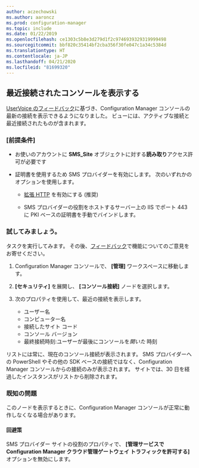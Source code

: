 ```yaml
---
author: aczechowski
ms.author: aaroncz
ms.prod: configuration-manager
ms.topic: include
ms.date: 01/22/2019
ms.openlocfilehash: ce1303c5b8e3d279d1f2c9746939329319999498
ms.sourcegitcommit: bbf820c35414bf2cba356f30fe047c1a34c5384d
ms.translationtype: HT
ms.contentlocale: ja-JP
ms.lasthandoff: 04/21/2020
ms.locfileid: "81699320"
---
```

## <a name="view-recently-connected-consoles"></a><a name="bkmk_console"></a> 最近接続されたコンソールを表示する 
<!--3699367-->

[UserVoice のフィードバック](https://configurationmanager.uservoice.com/forums/300492-ideas/suggestions/12508299-active-admin-consoles)に基づき、Configuration Manager コンソールの最新の接続を表示できるようになりました。 ビューには、アクティブな接続と最近接続されたものが含まれます。 


### <a name="prerequisites"></a>[前提条件]

- お使いのアカウントに **SMS_Site** オブジェクトに対する**読み取り**アクセス許可が必要です  

- 証明書を使用するため SMS プロバイダーを有効にします。<!--SCCMDocs-pr issue 3135--> 次のいずれかのオプションを使用します。  

    - [拡張 HTTP](../../../../plan-design/hierarchy/enhanced-http.md) を有効にする (推奨)  

    - SMS プロバイダーの役割をホストするサーバー上の IIS でポート 443 に PKI ベースの証明書を手動でバインドします。  


### <a name="try-it-out"></a>試してみましょう。

タスクを実行してみます。 その後、[フィードバック](../../../../understand/find-help.md#product-feedback)で機能についてのご意見をお寄せください。

1. Configuration Manager コンソールで、 **[管理]** ワークスペースに移動します。  

2. **[セキュリティ]** を展開し、 **[コンソール接続]** ノードを選択します。  

3. 次のプロパティを使用して、最近の接続を表示します。  

    - ユーザー名
    - コンピューター名
    - 接続したサイト コード
    - コンソール バージョン
    - 最終接続時刻:ユーザーが最後にコンソールを*開いた* 時刻

リストには常に、現在のコンソール接続が表示されます。 SMS プロバイダーへの PowerShell やその他の SDK ベースの接続ではなく、Configuration Manager コンソールからの接続のみが表示されます。 サイトでは、30 日を経過したインスタンスがリストから削除されます。


### <a name="known-issue"></a>既知の問題

このノードを表示するときに、Configuration Manager コンソールが正常に動作しなくなる場合があります。 

#### <a name="workaround"></a>回避策
SMS プロバイダー サイトの役割のプロパティで、 **[管理サービスで Configuration Manager クラウド管理ゲートウェイ トラフィックを許可する]** オプションを無効にします。

